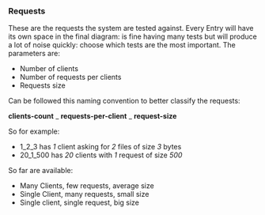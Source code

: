### Requests

These are the requests the system are tested against.
Every Entry will have its own space in the final diagram: is fine having many tests
but will produce a lot of noise quickly: choose which tests are the most important.
The parameters are:

* Number of clients
* Number of requests per clients
* Requests size

Can be followed this naming convention to better classify the requests:

**clients-count** \_ **requests-per-client** \_ **request-size**

So for example:

* 1_2_3 has *1* client asking for *2* files of size *3* bytes 
* 20_1_500 has *20* clients with *1* request of size *500*

So far are available:

* Many Clients, few requests, average size
* Single Client, many requests, small size
* Single client, single request, big size
